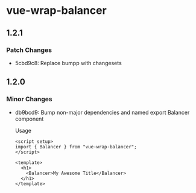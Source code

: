 # vue-wrap-balancer

## 1.2.1

### Patch Changes

- 5cbd9c8: Replace bumpp with changesets

## 1.2.0

### Minor Changes

- db9bcd9: Bump non-major dependencies and named export Balancer component

  Usage

  ```vue
  <script setup>
  import { Balancer } from "vue-wrap-balancer";
  </script>

  <template>
    <h1>
      <Balancer>My Awesome Title</Balancer>
    </h1>
  </template>
  ```
